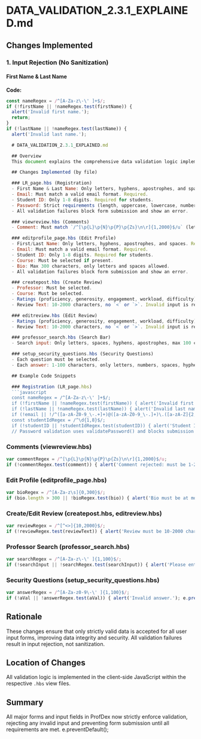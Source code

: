 # DATA_VALIDATION_2.3.1_EXPLAINED.md

## Changes Implemented

### 1. Input Rejection (No Sanitization)

#### First Name & Last Name
**Code:**
```javascript
const nameRegex = /^[A-Za-z\-\' ]+$/;
if (!firstName || !nameRegex.test(firstName)) {
  alert('Invalid first name.');
  return;
}
if (!lastName || !nameRegex.test(lastName)) {
  alert('Invalid last name.');

  # DATA_VALIDATION_2.3.1_EXPLAINED.md

  ## Overview
  This document explains the comprehensive data validation logic implemented across multiple forms in the ProfDex project. All validation failures result in input rejection, and no sanitizing is performed.

  ## Changes Implemented (by file)

  ### LR_page.hbs (Registration)
  - First Name & Last Name: Only letters, hyphens, apostrophes, and spaces. Required.
  - Email: Must match a valid email format. Required.
  - Student ID: Only 1-8 digits. Required for students.
  - Password: Strict requirements (length, uppercase, lowercase, number, special character, complexity, no sequences, no repeats, no patterns, not common). All requirements must be met.
  - All validation failures block form submission and show an error.

  ### viewreview.hbs (Comments)
  - Comment: Must match `/^[\p{L}\p{N}\p{P}\p{Zs}\n\r]{1,2000}$/u` (letters, numbers, punctuation, spaces, newlines, 1-2000 chars). No `<` or `>` allowed. Invalid input is rejected.

  ### editprofile_page.hbs (Edit Profile)
  - First/Last Name: Only letters, hyphens, apostrophes, and spaces. Required.
  - Email: Must match a valid email format. Required.
  - Student ID: Only 1-8 digits. Required for students.
  - Course: Must be selected if present.
  - Bio: Max 300 characters, only letters and spaces allowed.
  - All validation failures block form submission and show an error.

  ### createpost.hbs (Create Review)
  - Professor: Must be selected.
  - Course: Must be selected.
  - Ratings (proficiency, generosity, engagement, workload, difficulty): Each must be between 1 and 5.
  - Review Text: 10-2000 characters, no `<` or `>`. Invalid input is rejected.

  ### editreview.hbs (Edit Review)
  - Ratings (proficiency, generosity, engagement, workload, difficulty): Each must be between 1 and 5.
  - Review Text: 10-2000 characters, no `<` or `>`. Invalid input is rejected.

  ### professor_search.hbs (Search Bar)
  - Search input: Only letters, spaces, hyphens, apostrophes, max 100 characters. Required. Invalid input is rejected.

  ### setup_security_questions.hbs (Security Questions)
  - Each question must be selected.
  - Each answer: 1-100 characters, only letters, numbers, spaces, hyphens, apostrophes. Invalid input is rejected.

  ## Example Code Snippets

  ### Registration (LR_page.hbs)
  ```javascript
  const nameRegex = /^[A-Za-z\-\' ]+$/;
  if (!firstName || !nameRegex.test(firstName)) { alert('Invalid first name.'); e.preventDefault(); return false; }
  if (!lastName || !nameRegex.test(lastName)) { alert('Invalid last name.'); e.preventDefault(); return false; }
  if (!email || !/^([a-zA-Z0-9_\-.+]+)@([a-zA-Z0-9_\-.]+)\.([a-zA-Z]{2,})$/.test(email)) { alert('Invalid email address.'); e.preventDefault(); return false; }
  const studentIdRegex = /^\d{1,8}$/;
  if (!studentID || !studentIdRegex.test(studentID)) { alert('Student ID must be at most 8 digits and only numbers.'); e.preventDefault(); return false; }
  // Password validation uses validatePassword() and blocks submission if requirements are not met.
  ```

  ### Comments (viewreview.hbs)
  ```javascript
  var commentRegex = /^[\p{L}\p{N}\p{P}\p{Zs}\n\r]{1,2000}$/u;
  if (!commentRegex.test(comment)) { alert('Comment rejected: must be 1-2000 valid characters.'); e.preventDefault(); return false; }
  ```

  ### Edit Profile (editprofile_page.hbs)
  ```javascript
  var bioRegex = /^[A-Za-z\s]{0,300}$/;
  if (bio.length > 300 || !bioRegex.test(bio)) { alert('Bio must be at most 300 characters and only contain letters and spaces.'); e.preventDefault(); return false; }
  ```

  ### Create/Edit Review (createpost.hbs, editreview.hbs)
  ```javascript
  var reviewRegex = /^[^<>]{10,2000}$/;
  if (!reviewRegex.test(reviewText)) { alert('Review must be 10-2000 characters and not contain < or >.'); e.preventDefault(); return false; }
  ```

  ### Professor Search (professor_search.hbs)
  ```javascript
  var searchRegex = /^[A-Za-z\-\' ]{1,100}$/;
  if (!searchInput || !searchRegex.test(searchInput)) { alert('Please enter a valid professor name.'); e.preventDefault(); return false; }
  ```

  ### Security Questions (setup_security_questions.hbs)
  ```javascript
  var answerRegex = /^[A-Za-z0-9\-\' ]{1,100}$/;
  if (!aVal || !answerRegex.test(aVal)) { alert('Invalid answer.'); e.preventDefault(); return false; }
  ```

  ## Rationale
  These changes ensure that only strictly valid data is accepted for all user input forms, improving data integrity and security. All validation failures result in input rejection, not sanitization.

  ## Location of Changes
  All validation logic is implemented in the client-side JavaScript within the respective `.hbs` view files.

  ## Summary
  All major forms and input fields in ProfDex now strictly enforce validation, rejecting any invalid input and preventing form submission until all requirements are met.
      e.preventDefault();

